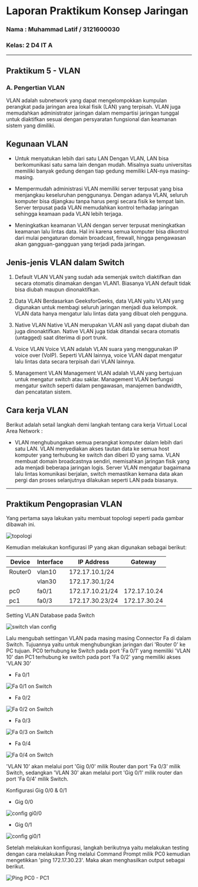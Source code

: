 # Laporan Praktikum Konsep Jaringan
### Nama : Muhammad Latif / 3121600030
### Kelas: 2 D4 IT A
---
## Praktikum 5 - VLAN

### A. Pengertian VLAN

VLAN adalah subnetwork yang dapat mengelompokkan kumpulan perangkat pada jaringan area lokal fisik (LAN) yang terpisah. VLAN juga memudahkan administrator jaringan dalam mempartisi jaringan tunggal untuk diaktifkan sesuai dengan persyaratan fungsional dan keamanan sistem yang dimiliki.

## Kegunaan VLAN

- Untuk menyatukan lebih dari satu LAN
Dengan VLAN, LAN bisa berkomunikasi satu sama lain dengan mudah. Misalnya suatu universitas memiliki banyak gedung dengan tiap gedung memiliki LAN-nya masing-masing.

- Mempermudah administrasi
VLAN memiliki server terpusat yang bisa menjangkau keseluruhan penggunanya. Dengan adanya VLAN, seluruh komputer bisa dijangkau tanpa harus pergi secara fisik ke tempat lain. Server terpusat pada VLAN memudahkan kontrol terhadap jaringan sehingga keamaan pada VLAN lebih terjaga.

- Meningkatkan keamanan
VLAN dengan server terpusat meningkatkan keamanan lalu lintas data. Hal ini karena semua komputer bisa dikontrol dari mulai pengaturan domain broadcast, firewall, hingga pengawasan akan gangguan-gangguan yang terjadi pada jaringan.

## Jenis-jenis VLAN dalam Switch

1. Default VLAN
VLAN yang sudah ada semenjak switch diaktifkan dan secara otomatis dinamakan dengan VLAN1. Biasanya VLAN default tidak bisa diubah maupun dinonaktifkan.

2. Data VLAN 
Berdasarkan GeeksforGeeks, data VLAN yaitu VLAN yang digunakan untuk membagi seluruh jaringan menjadi dua kelompok. VLAN data hanya mengatur lalu lintas data yang dibuat oleh pengguna.

3. Native VLAN 
Native VLAN merupakan VLAN asli yang dapat diubah dan juga dinonaktifkan. Native VLAN juga tidak ditandai secara otomatis (untagged) saat diterima di port trunk.

4. Voice VLAN 
Voice VLAN adalah VLAN suara yang menggunakan IP voice over (VoIP). Seperti VLAN lainnya, voice VLAN dapat mengatur lalu lintas data secara terpisah dari VLAN lainnya.

5. Management VLAN 
Management VLAN adalah VLAN yang bertujuan untuk mengatur switch atau saklar. Management VLAN berfungsi mengatur switch seperti dalam pengawasan, manajemen bandwidth, dan pencatatan sistem.

## Cara kerja VLAN

Berikut adalah setail langkah demi langkah tentang cara kerja Virtual
Local Area Network :
- VLAN menghubungakan semua perangkat komputer dalam lebih dari satu LAN. VLAN menyediakan akses tautan data ke semua host komputer yang terhubung ke switch dan diberi ID yang sama. 
VLAN membuat domain broadcastnya sendiri, memisahkan jaringan fisik yang ada menjadi beberapa jaringan logis. Server VLAN mengatur bagaimana lalu lintas komunikasi berjalan, switch memastikan kemana data akan pergi dan proses selanjutnya dilakukan seperti LAN pada biasanya.

---

## Praktikum Pengoprasian VLAN

Yang pertama saya lakukan yaitu membuat topologi seperti pada gambar dibawah ini.

![topologi](https://i.postimg.cc/sxCWfvg9/Topologi.png)

Kemudian melakukan konfigurasi IP yang akan digunakan sebagai berikut:

| Device  | Interface | IP Address      | Gateway      |
| ------- | --------- | --------------- | ------------ |
| Router0 | vlan10    | 172.17.10.1/24  |              |
|         | vlan30    | 172.17.30.1/24  |              |
| pc0     | fa0/1     | 172.17.10.21/24 | 172.17.10.24 |
| pc1     | fa0/3     | 172.17.30.23/24 | 172.17.30.24 |

Setting VLAN Database pada Switch

![switch vlan config](https://i.postimg.cc/G2hN7mCK/VLAN-Conf-on-Switch.png)

Lalu mengubah settingan VLAN pada masing masing Connector Fa di dalam Switch. Tujuannya yaitu untuk menghubungkan jaringan dari 'Router 0' ke PC tujuan. PC0 terhubung ke Switch pada port 'Fa 0/1' yang memiliki 'VLAN 10' dan PC1 terhubung ke switch pada port 'Fa 0/2' yang memiliki akses 'VLAN 30'

- Fa 0/1

![Fa 0/1 on Switch](https://i.postimg.cc/s1FTrVtt/Fa1-on-Switch.png)

- Fa 0/2

![Fa 0/2 on Switch](https://i.postimg.cc/BZd362sG/Fa2-on-Switch.png)

- Fa 0/3

![Fa 0/3 on Switch](https://i.postimg.cc/xjbrWqmp/Fa3-on-Switch.png)

- Fa 0/4

![Fa 0/4 on Switch](https://i.postimg.cc/7h1Kqvwh/Fa4-on-Switch.png)


'VLAN 10' akan melalui port 'Gig 0/0' milik Router dan port 'Fa 0/3' milik Switch, sedangkan 'VLAN 30' akan melalui port 'Gig 0/1' milik router dan port 'Fa 0/4' milik Switch.

Konfigurasi Gig 0/0 & 0/1

- Gig 0/0

![config gi0/0](https://i.postimg.cc/ydjJKn2B/Gig0-on-Router.png)

- Gig 0/1

![config gi0/1](https://i.postimg.cc/59PHk7wS/Gig1-on-Router.png)

Setelah melakukan konfigurasi, langkah berikutnya yaitu melakukan testing dengan cara melakukan Ping melalui Command Prompt milik PC0 kemudian mengetikkan 'ping 172.17.30.23'. Maka akan menghasilkan output sebagai berikut.

![Ping PC0 - PC1](https://i.postimg.cc/hPWGYkXx/Ping-PC0-PC1.png)